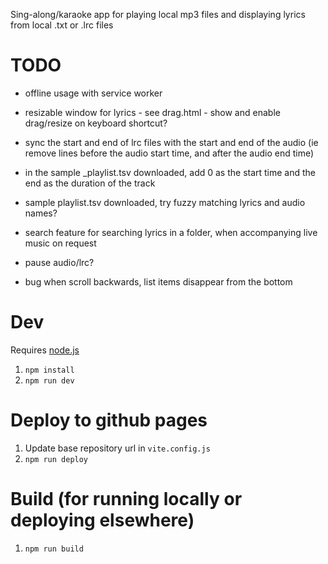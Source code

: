 Sing-along/karaoke app for playing local mp3 files and displaying lyrics from local .txt or .lrc files

# TODO

- offline usage with service worker
- resizable window for lyrics - see drag.html - show and enable drag/resize on keyboard shortcut? 
- sync the start and end of lrc files with the start and end of the audio (ie remove lines before the audio start time, and after the audio end time)
- in the sample _playlist.tsv downloaded, add 0 as the start time and the end as the duration of the track

- sample playlist.tsv downloaded, try fuzzy matching lyrics and audio names?
- search feature for searching lyrics in a folder, when accompanying live music on request
- pause audio/lrc?
- bug when scroll backwards, list items disappear from the bottom

# Dev

Requires [node.js](https://nodejs.org)

1. `npm install`
1. `npm run dev` 

# Deploy to github pages

1. Update base repository url in `vite.config.js`
1. `npm run deploy`

# Build (for running locally or deploying elsewhere)

1. `npm run build`
